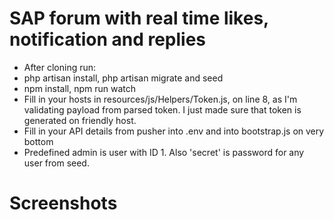 # SAP forum with real time likes, notification and replies



- After cloning run:
- php artisan install, php artisan migrate and seed
- npm install, npm run watch
- Fill in your hosts in resources/js/Helpers/Token.js, on line 8, as I'm validating payload from parsed token. I just made sure that token is generated on friendly host. 
- Fill in your API details from pusher into .env and into bootstrap.js on very bottom
- Predefined admin is user with ID 1. Also 'secret' is password for any user from seed.


# Screenshots
